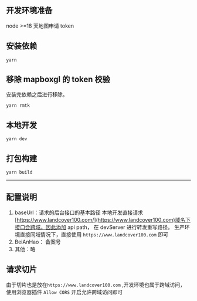 ## 开发环境准备

node >=18
天地图申请 token

## 安装依赖

```
yarn
```

## 移除 mapboxgl 的 token 校验

安装完依赖之后进行移除。

```
yarn rmtk
```

## 本地开发

```
yarn dev
```

## 打包构建

```
yarn build
```

---

## 配置说明

1. baseUrl：请求的后台接口的基本路径
   本地开发直接请求 [https://www.landcover100.com/](https://www.landcover100.com)域名下接口会跨域。因此添加 api path， 在 devServer 进行转发重写路径。
   生产环境直接同域情况下，直接使用 `https://www.landcover100.com` 即可
2. BeiAnHao： 备案号
3. 其他：略

## 请求切片

由于切片也是放在`https://www.landcover100.com` ,开发环境也属于跨域访问， 使用浏览器插件 `Allow CORS` 开启允许跨域访问即可
